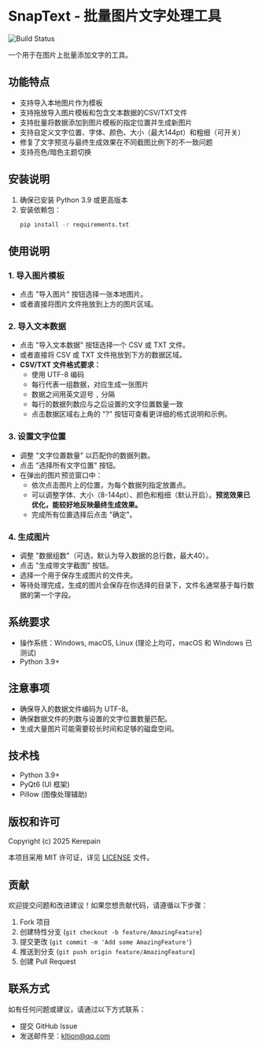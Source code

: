 # SnapText - 批量图片文字处理工具

![Build Status](https://github.com/kltions/SnapText/actions/workflows/build.yml/badge.svg)

一个用于在图片上批量添加文字的工具。

## 功能特点

- 支持导入本地图片作为模板
- 支持拖放导入图片模板和包含文本数据的CSV/TXT文件
- 支持批量将数据添加到图片模板的指定位置并生成新图片
- 支持自定义文字位置、字体、颜色、大小（最大144pt）和粗细（可开关）
- 修复了文字预览与最终生成效果在不同截图比例下的不一致问题
- 支持亮色/暗色主题切换

## 安装说明

1. 确保已安装 Python 3.9 或更高版本
2. 安装依赖包：
   ```bash
   pip install -r requirements.txt
   ```

## 使用说明

### 1. 导入图片模板
- 点击 "导入图片" 按钮选择一张本地图片。
- 或者直接将图片文件拖放到上方的图片区域。

### 2. 导入文本数据
- 点击 "导入文本数据" 按钮选择一个 CSV 或 TXT 文件。
- 或者直接将 CSV 或 TXT 文件拖放到下方的数据区域。
- **CSV/TXT 文件格式要求：**
  - 使用 UTF-8 编码
  - 每行代表一组数据，对应生成一张图片
  - 数据之间用英文逗号 `,` 分隔
  - 每行的数据列数应与之后设置的文字位置数量一致
  - 点击数据区域右上角的 "?" 按钮可查看更详细的格式说明和示例。

### 3. 设置文字位置
- 调整 "文字位置数量" 以匹配你的数据列数。
- 点击 "选择所有文字位置" 按钮。
- 在弹出的图片预览窗口中：
  - 依次点击图片上的位置，为每个数据列指定放置点。
  - 可以调整字体、大小（8-144pt）、颜色和粗细（默认开启）。**预览效果已优化，能较好地反映最终生成效果。**
  - 完成所有位置选择后点击 "确定"。

### 4. 生成图片
- 调整 "数据组数"（可选，默认为导入数据的总行数，最大40）。
- 点击 "生成带文字截图" 按钮。
- 选择一个用于保存生成图片的文件夹。
- 等待处理完成，生成的图片会保存在你选择的目录下，文件名通常基于每行数据的第一个字段。

## 系统要求

- 操作系统：Windows, macOS, Linux (理论上均可，macOS 和 Windows 已测试)
- Python 3.9+

## 注意事项

- 确保导入的数据文件编码为 UTF-8。
- 确保数据文件的列数与设置的文字位置数量匹配。
- 生成大量图片可能需要较长时间和足够的磁盘空间。

## 技术栈

- Python 3.9+
- PyQt6 (UI 框架)
- Pillow (图像处理辅助)

## 版权和许可

Copyright (c) 2025 Kerepain

本项目采用 MIT 许可证，详见 [LICENSE](LICENSE) 文件。

## 贡献

欢迎提交问题和改进建议！如果您想贡献代码，请遵循以下步骤：

1. Fork 项目
2. 创建特性分支 (`git checkout -b feature/AmazingFeature`)
3. 提交更改 (`git commit -m 'Add some AmazingFeature'`)
4. 推送到分支 (`git push origin feature/AmazingFeature`)
5. 创建 Pull Request

## 联系方式

如有任何问题或建议，请通过以下方式联系：

- 提交 GitHub Issue
- 发送邮件至：kltion@qq.com